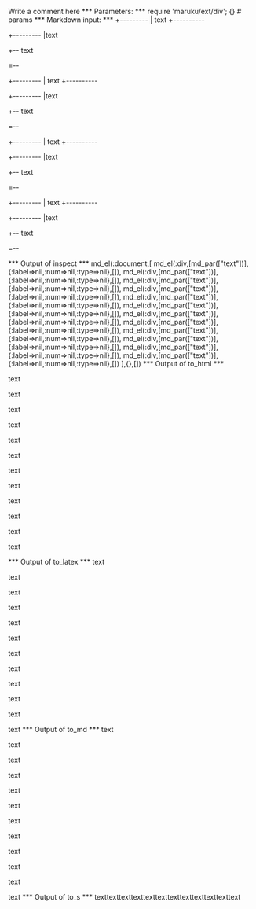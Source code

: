 Write a comment here
*** Parameters: ***
require 'maruku/ext/div'; {} # params 
*** Markdown input: ***
+---------
| text
+----------

+---------
|text

+--
 text
 
=--


 +---------
 | text
 +----------

 +---------
 |text

 +--
 text

 =--


  +---------
  | text
  +----------

  +---------
  |text

  +--
  text

  =--

   +---------
   | text
   +----------

   +---------
   |text

   +--
   text

   =--

*** Output of inspect ***
md_el(:document,[
	md_el(:div,[md_par(["text"])],{:label=>nil,:num=>nil,:type=>nil},[]),
	md_el(:div,[md_par(["text"])],{:label=>nil,:num=>nil,:type=>nil},[]),
	md_el(:div,[md_par(["text"])],{:label=>nil,:num=>nil,:type=>nil},[]),
	md_el(:div,[md_par(["text"])],{:label=>nil,:num=>nil,:type=>nil},[]),
	md_el(:div,[md_par(["text"])],{:label=>nil,:num=>nil,:type=>nil},[]),
	md_el(:div,[md_par(["text"])],{:label=>nil,:num=>nil,:type=>nil},[]),
	md_el(:div,[md_par(["text"])],{:label=>nil,:num=>nil,:type=>nil},[]),
	md_el(:div,[md_par(["text"])],{:label=>nil,:num=>nil,:type=>nil},[]),
	md_el(:div,[md_par(["text"])],{:label=>nil,:num=>nil,:type=>nil},[]),
	md_el(:div,[md_par(["text"])],{:label=>nil,:num=>nil,:type=>nil},[]),
	md_el(:div,[md_par(["text"])],{:label=>nil,:num=>nil,:type=>nil},[]),
	md_el(:div,[md_par(["text"])],{:label=>nil,:num=>nil,:type=>nil},[])
],{},[])
*** Output of to_html ***
<div>
<p>text</p>
</div>

<div>
<p>text</p>
</div>

<div>
<p>text</p>
</div>

<div>
<p>text</p>
</div>

<div>
<p>text</p>
</div>

<div>
<p>text</p>
</div>

<div>
<p>text</p>
</div>

<div>
<p>text</p>
</div>

<div>
<p>text</p>
</div>

<div>
<p>text</p>
</div>

<div>
<p>text</p>
</div>

<div>
<p>text</p>
</div>
*** Output of to_latex ***
text

text

text

text

text

text

text

text

text

text

text

text
*** Output of to_md ***
text

text

text

text

text

text

text

text

text

text

text

text
*** Output of to_s ***
texttexttexttexttexttexttexttexttexttexttexttext
